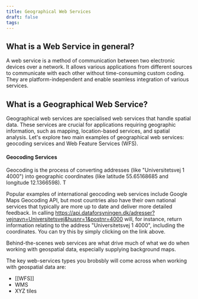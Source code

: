 ```yaml
---
title: Geographical Web Services
draft: false
tags:
---
```

## What is a Web Service in general?

A web service is a method of communication between two electronic devices over a network. It allows various applications from different sources to communicate with each other without time-consuming custom coding. They are platform-independent and enable seamless integration of various services.

## What is a Geographical Web Service?

Geographical web services are specialised web services that handle spatial data. These services are crucial for applications requiring geographic information, such as mapping, location-based services, and spatial analysis. Let's explore two main examples of geographical web services: geocoding services and Web Feature Services (WFS).

#### Geocoding Services

Geocoding is the process of converting addresses (like "Universitetsvej 1 4000") into geographic coordinates (like latitude 55.65168685 and longitude 12.1366598). T

Popular examples of international geocoding web services include Google Maps Geocoding API, but most countries also have their own national services that typically are more up to date and deliver more detailed feedback. In calling https://api.dataforsyningen.dk/adresser?vejnavn=Universitetsvej&husnr=1&postnr=4000 will, for instance, return information relating to the address "Universitetsvej 1 4000", including the coordinates. You can try this by simply clicking on the link above.

Behind-the-scenes web services are what drive much of what we do when working with geospatial data, especially supplying background maps.

The key web-services types you brobsbly will come across when working with geospatial data are: 
- [[WFS]]
- WMS
- XYZ tiles



